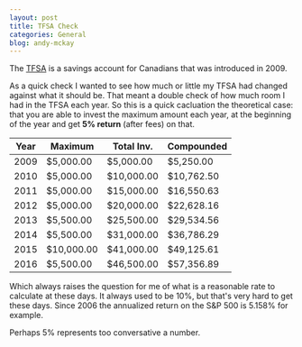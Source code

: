 ```yaml
---
layout: post
title: TFSA Check
categories: General
blog: andy-mckay
---
```


The <a href="http://www.cra-arc.gc.ca/tfsa/">TFSA</a> is a savings account for Canadians that was introduced in 2009.

As a quick check I wanted to see how much or little my TFSA had changed against what it should be. That meant a double check of how much room I had in the TFSA each year. So this is a quick cacluation the theoretical case: that you are able to invest the maximum amount each year, at the beginning of the year and get <b>5% return</b> (after fees) on that.

|Year  |Maximum     |Total Inv.  |Compounded  |
|------|------------|------------|------------|
| 2009 | $5,000.00  | $5,000.00  | $5,250.00  |
| 2010 | $5,000.00  | $10,000.00 | $10,762.50 |
| 2011 | $5,000.00  | $15,000.00 | $16,550.63 |
| 2012 | $5,000.00  | $20,000.00 | $22,628.16 |
| 2013 | $5,500.00  | $25,500.00 | $29,534.56 |
| 2014 | $5,500.00  | $31,000.00 | $36,786.29 |
| 2015 | $10,000.00 | $41,000.00 | $49,125.61 |
| 2016 | $5,500.00  | $46,500.00 | $57,356.89 |

Which always raises the question for me of what is a reasonable rate to calculate at these days. It always used to be 10%, but that's very hard to get these days. Since 2006 the annualized return on the S&P 500 is 5.158% for example.

Perhaps 5% represents too conversative a number.